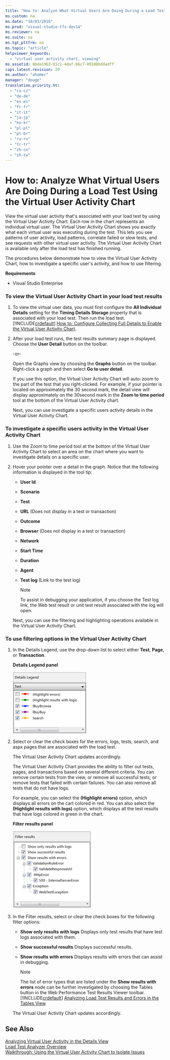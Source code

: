 ```yaml
---
title: "How to: Analyze What Virtual Users Are Doing During a Load Test Using the Virtual User Activity Chart"
ms.custom: na
ms.date: "10/03/2016"
ms.prod: "visual-studio-tfs-dev14"
ms.reviewer: na
ms.suite: na
ms.tgt_pltfrm: na
ms.topic: "article"
helpviewer_keywords: 
  - "virtual user activity chart, viewing"
ms.assetid: 8bda19b3-91c1-4daf-b6c7-09108bddadff
caps.latest.revision: 29
ms.author: "ahomer"
manager: "douge"
translation.priority.ht: 
  - "cs-cz"
  - "de-de"
  - "es-es"
  - "fr-fr"
  - "it-it"
  - "ja-jp"
  - "ko-kr"
  - "pl-pl"
  - "pt-br"
  - "ru-ru"
  - "tr-tr"
  - "zh-cn"
  - "zh-tw"
---
```

# How to: Analyze What Virtual Users Are Doing During a Load Test Using the Virtual User Activity Chart
View the virtual user activity that's associated with your load test by using the Virtual User Activity Chart. Each row in the chart represents an individual virtual user. The Virtual User Activity Chart shows you exactly what each virtual user was executing during the test. This lets you see patterns of user activity, load patterns, correlate failed or slow tests, and see requests with other virtual user activity. The Virtual User Activity Chart is available only after the load test has finished running.  
  
 The procedures below demonstrate how to view the Virtual User Activity Chart, how to investigate a specific user's activity, and how to use filtering.  
  
 **Requirements**  
  
-   Visual Studio Enterprise  
  
### To view the Virtual User Activity Chart in your load test results  
  
1.  To view the virtual user data, you must first configure the **All Individual Details** setting for the **Timing Details Storage** property that is associated with your load test. Then run the load test. [!INCLUDE[crdefault](../dv_TeamTestALM/includes/crdefault_md.md)] [How to: Configure Collecting Full Details to Enable the Virtual User Activity Chart](../dv_TeamTestALM/cb22e43b-af4d-4e09-9389-3c3fa00786f7.md).  
  
2.  After your load test runs, the test results summary page is displayed. Choose the **User Detail** button on the toolbar.  
  
     -or-  
  
     Open the Graphs view by choosing the **Graphs** button on the toolbar. Right-click a graph and then select **Go to user detail**.  
  
     If you use this option, the Virtual User Activity Chart will auto-zoom to the part of the test that you right-clicked. For example, if your pointer is located on approximately the 30 second mark, the detail view will display approximately on the 30second mark in the **Zoom to time period** tool at the bottom of the Virtual User Activity chart.  
  
     Next, you can use investigate a specific users activity details in the Virtual User Activity Chart.  
  
### To investigate a specific users activity in the Virtual User Activity Chart  
  
1.  Use the Zoom to time period tool at the bottom of the Virtual User Activity Chart to select an area on the chart where you want to investigate details on a specific user.  
  
2.  Hover your pointer over a detail in the graph. Notice that the following information is displayed in the tool tip:  
  
    -   **User Id**  
  
    -   **Scenario**  
  
    -   **Test**  
  
    -   **URL** (Does not display in a test or transaction)  
  
    -   **Outcome**  
  
    -   **Browser** (Does not display in a test or transaction)  
  
    -   **Network**  
  
    -   **Start Time**  
  
    -   **Duration**  
  
    -   **Agent**  
  
    -   **Test log** (Link to the test log)  
  
        > [!NOTE]
        >  To assist in debugging your application, if you choose the Test log link, the Web test result or unit test result associated with the log will open.  
  
     Next, you can use the filtering and highlighting operations available in the Virtual User Activity Chart.  
  
### To use filtering options in the Virtual User Activity Chart  
  
1.  In the Details Legend, use the drop-down list to select either **Test**, **Page**, or **Transaction**.  
  
     **Details Legend panel**  
  
     ![Details legend panel](../dv_TeamTestALM/media/ltest_detailslegend.png "LTest_DetailsLegend")  
  
2.  Select or clear the check boxes for the errors, logs, tests, search, and aspx pages that are associated with the load test.  
  
     The Virtual User Activity Chart updates accordingly.  
  
     The Virtual User Activity Chart provides the ability to filter out tests, pages, and transactions based on several different criteria. You can remove certain tests from the view, or remove all successful tests, or remove tests that failed with certain failures. You can also remove all tests that do not have logs.  
  
     For example, you can select the **(Highlight errors)** option, which displays all errors on the cart colored in red. You can also select the **(Highlight results with logs)** option, which displays all the test results that have logs colored in green in the chart.  
  
     **Filter results panel**  
  
     ![Filter results panel](../dv_TeamTestALM/media/ltest_filterresults.png "LTest_FilterResults")  
  
3.  In the Filter results, select or clear the check boxes for the following filter options:  
  
    -   **Show only results with logs** Displays only test results that have test logs associated with them.  
  
    -   **Show successful results** Displays successful results.  
  
    -   **Show results with errors** Displays results with errors that can assist in debugging.  
  
        > [!NOTE]
        >  The list of error types that are listed under the **Show results with errors** node can be further investigated by choosing the Tables button in the Web Performance Test Results Viewer toolbar. [!INCLUDE[crdefault](../dv_TeamTestALM/includes/crdefault_md.md)] [Analyzing Load Test Results and Errors in the Tables View](../dv_TeamTestALM/analyzing-load-test-results-and-errors-in-the-tables-view-of-the-load-test-analyzer.md).  
  
     The Virtual User Activity Chart updates accordingly.  
  
## See Also  
 [Analyzing Virtual User Activity in the Details View](../dv_TeamTestALM/analyzing-load-test-virtual-user-activity-in-the-details-view-of-the-load-test-analyzer.md)   
 [Load Test Analyzer Overview](../dv_TeamTestALM/load-test-analyzer-overview.md)   
 [Walkthrough: Using the Virtual User Activity Chart to Isolate Issues](../dv_TeamTestALM/walkthrough--using-the-virtual-user-activity-chart-to-isolate-issues.md)